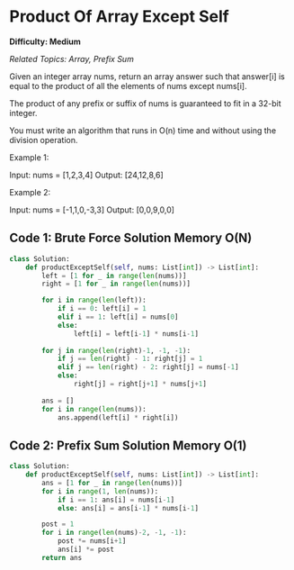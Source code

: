 # Product Of Array Except Self

**Difficulty: Medium**

*Related Topics: Array, Prefix Sum*

Given an integer array nums, return an array answer such that answer[i] is equal to the product of all the elements of nums except nums[i].

The product of any prefix or suffix of nums is guaranteed to fit in a 32-bit integer.

You must write an algorithm that runs in O(n) time and without using the division operation.


Example 1:

Input: nums = [1,2,3,4]
Output: [24,12,8,6]

Example 2:

Input: nums = [-1,1,0,-3,3]
Output: [0,0,9,0,0]

## Code 1: Brute Force Solution Memory O(N)

```python
class Solution:
    def productExceptSelf(self, nums: List[int]) -> List[int]:
        left = [1 for _ in range(len(nums))]
        right = [1 for _ in range(len(nums))]

        for i in range(len(left)):
            if i == 0: left[i] = 1
            elif i == 1: left[i] = nums[0]
            else:
                left[i] = left[i-1] * nums[i-1]
        
        for j in range(len(right)-1, -1, -1):
            if j == len(right) - 1: right[j] = 1
            elif j == len(right) - 2: right[j] = nums[-1]
            else:
                right[j] = right[j+1] * nums[j+1]
        
        ans = []
        for i in range(len(nums)):
            ans.append(left[i] * right[i])
```

## Code 2: Prefix Sum Solution Memory O(1)
```python
class Solution:
    def productExceptSelf(self, nums: List[int]) -> List[int]:
        ans = [1 for _ in range(len(nums))]
        for i in range(1, len(nums)):
            if i == 1: ans[i] = nums[i-1]
            else: ans[i] = ans[i-1] * nums[i-1]

        post = 1
        for i in range(len(nums)-2, -1, -1):
            post *= nums[i+1]
            ans[i] *= post
        return ans
```
